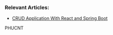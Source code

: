 ### Relevant Articles:

- [CRUD Application With React and Spring Boot](https://www.baeldung.com/spring-boot-react-crud)


PHUCNT
